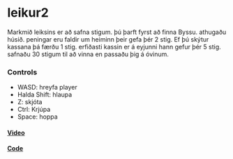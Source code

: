 # leikur2
Markmið leiksins er að safna stigum. þú þarft fyrst að finna Byssu. athugaðu húsið. peningar eru faldir um heiminn þeir gefa þér 2 stig. Ef þú skýtur kassana þá færðu 1 stig. erfiðasti kassin er á eyjunni hann gefur þér 5 stig. safnaðu 30 stigum til að vinna en passaðu þig á óvinum.

### Controls
* WASD:  hreyfa player
* Halda Shift:  hlaupa
* Z:  skjóta
* Ctrl:  Krjúpa
* Space:  hoppa

#### [Video]()
#### [Code](https://github.com/bjornthor21/leikur2/tree/main/code)

